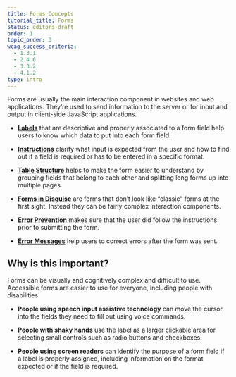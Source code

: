 ```yaml
---
title: Forms Concepts
tutorial_title: Forms
status: editors-draft
order: 1
topic_order: 3
wcag_success_criteria:
  - 1.3.1
  - 2.4.6
  - 3.3.2
  - 4.1.2
type: intro
---
```


Forms are usually the main interaction component in websites and web applications. They’re used to send information to the server or for input and output in client-side JavaScript applications.

- **[Labels](labels.html)** that are descriptive and properly associated to a form field help users to know which data to put into each form field.

- **[Instructions](instructions.html)** clarify what input is expected from the user and how to find out if a field is required or has to be entered in a specific format.

- **[Table Structure](structure.html)** helps to make the form easier to understand by grouping fields that belong to each other and splitting long forms up into multiple pages.

- **[Forms in Disguise](in-disguise.html)** are forms that don’t look like “classic” forms at the first sight. Instead they can be fairly complex interaction components.

- **[Error Prevention](error-prevention.html)** makes sure that the user did follow the instructions prior to submitting the form.

- **[Error Messages](error-prevention.html)** help users to correct errors after the form was sent.

## Why is this important?

Forms can be visually and cognitively complex and difficult to use. Accessible forms are easier to use for everyone, including people with disabilities.

- **People using speech input assistive technology** can move the cursor into the fields they need to fill out using voice commands.

- **People with shaky hands** use the label as a larger clickable area for selecting small controls such as radio buttons and checkboxes.

- **People using screen readers** can identify the purpose of a form field if a label is properly assigned, including information on the format expected or if the field is required.
